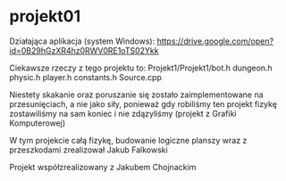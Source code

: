 # projekt01

Działająca aplikacja (system Windows):
https://drive.google.com/open?id=0B29hGzXR4hz0RWV0RE1oTS02Ykk

Ciekawsze rzeczy z tego projektu to:
Projekt1/Projekt1/bot.h
dungeon.h
physic.h
player.h
constants.h
Source.cpp

Niestety skakanie oraz poruszanie się zostało zaimplementowane na przesunięciach, a nie jako siły,
ponieważ gdy robiliśmy ten projekt fizykę zostawiliśmy na sam koniec i nie zdązyliśmy (projekt z Grafiki Komputerowej)

W tym projekcie całą fizykę, budowanie logiczne planszy wraz z przeszkodami zrealizował Jakub Falkowski

Projekt współzrealizowany z Jakubem Chojnackim
